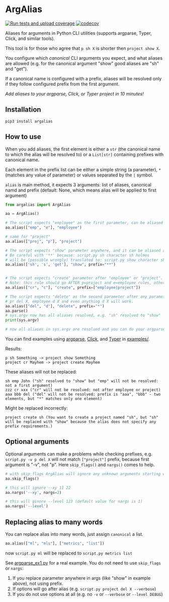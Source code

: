 # ArgAlias

[![Run tests and upload coverage](https://github.com/yaroslaff/ArgAlias/actions/workflows/main.yml/badge.svg)](https://github.com/yaroslaff/ArgAlias/actions/workflows/main.yml) [![codecov](https://codecov.io/gh/yaroslaff/ArgAlias/graph/badge.svg?token=3DUNW2SH81)](https://codecov.io/gh/yaroslaff/ArgAlias)

Aliases for arguments in Python CLI utilities (supports argparse, Typer, Click, and similar tools).

This tool is for those who agree that `p sh X` is shorter then `project show X`.

You configure which *canonical* CLI arguments you expect, and what aliases are allowed (e.g. for the canonical argument "show" good aliases are "sh" and "get").

If a canonical name is configured with a prefix, aliases will be resolved only if they follow configured prefix from the first argument.

*Add aliases to your argparse, Click, or Typer project in 10 minutes!*

## Installation
~~~
pip3 install argalias
~~~

## How to use
When you add aliases, the first element is either a `str` (the canonical name to which the alias will be resolved to) or a `List[str]` containing prefixes with canonical name.

Each element in the prefix list can be either a simple string (a parameter), `*` (matches any value of parameter) or values separated by the `|` symbol.

`alias` is main method, it expects 3 arguments: list of aliases, canonical namd and prefix (default: None, which means alias will be applied to first argument)

~~~python
from argalias import ArgAlias

aa = ArgAlias()

# The script expects "employee" as the first parameter, can be aliased as "emp" or "e" 
aa.alias(["emp", "e"], "employee")

# same for "project"
aa.alias(["proj", "p"], "project")

# The script expects "show" parameter anywhere, and it can be aliased as "sh", "s" or even "get"
# Be careful with '**' because: script.py sh character sh holmes 
# will be (possible wrongly) translated to: script.py show character show holmes 
aa.alias(['sh', 's', 'get'], "show", prefix="**")


# The script expects "create" parameter after "employee" or "project". Can be aliased as "cr" or "c"
# Note: this rule should go AFTER p=project and e=employee rules, otherwise real prefix "p" will not match required prefix "project"
aa.alias(["cr", "c"], "create", prefix=["employee|project"])

# The script expects "delete" as the second parameter after any parameter, can be aliased as "del" or "d"
# pr del X, employee d X and even anything d X will work.
aa.alias(["del", "d"], "delete", prefix="*")
aa.parse()
# sys.argv now has all aliases resolved, e.g. "sh" resolved to "show"
print(sys.argv)

# now all aliases in sys.argv are resolved and you can do your argparse or click or typer parsing
~~~

You can find examples using [argparse](examples/argparse), [Click](examples/click), and [Typer](examples/typer) in [examples/](examples/).

Results:
~~~
p sh Something -> project show Something
project cr Mayhem -> project create Mayhem
~~~

These aliases will not be replaced:
~~~
sh emp John ("sh" resolved to "show" but "emp" will not be resolved: not a first argument)
zzz cr xxx ("cr" will not be resolved: not after employee or project)
aaa bbb del ("del" will not be resolved: prefix is "aaa", "bbb" - two elements, but "*" matches only one element)
~~~

Might be replaced incorrectly:
~~~
project create sh (You want to create a project named "sh", but "sh" will be replaced with "show" because the alias does not specify any prefix requirements.)
~~~

## Optional arguments
Optional arguments can make a problems while checking prefixes, e.g. `script.py -v p del X` will not match `["project"]` prefix, because first argument is "-v", not "p". Here `skip_flags()` and `nargs()` comes to help.  

~~~python
# with skip_flags ArgAlias will ignore any unknown arguments starting with "-", e.g. "-v", or  "--some-option"
aa.skip_flags()

# this will ignore --xy 11 22 
aa.nargs('--xy', nargs=2)

# this will ginore --level 123 (default value for nargs is 1)
aa.nargs('--level')
~~~

## Replacing alias to many words
You can replace alias into many words, just assign `canonical` a list.

~~~python
aa.alias(["ml", "mls"], ["metrics", "list"])
~~~

now `script.py ml` will be replaced to `script.py metrics list`


See [argparse_ex1.py](examples/argparse/argparse_ex1.py) for a real example. You do not need to use `skip_flags` or `nargs`:
1. If you replace parameter anywhere in args (like "show" in example above), not using prefix.
2. If options will go after alias (e.g. `script.py project del X --verbose`)
3. If you do not use options at all (e.g. no `-v` or `--verbose` or `--level DEBUG`)
